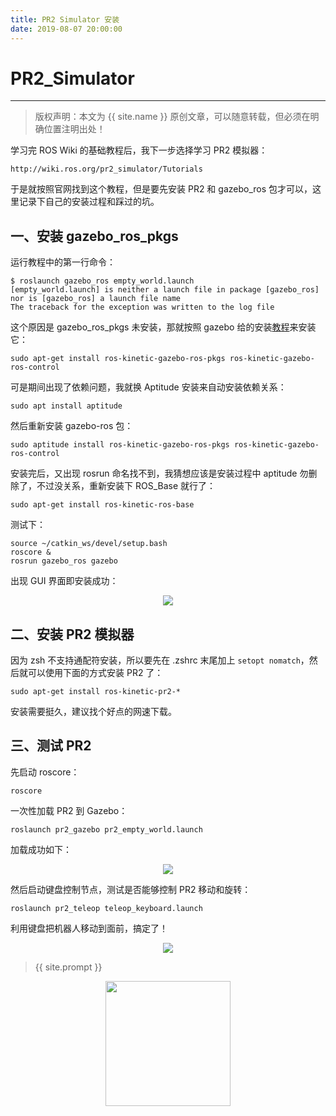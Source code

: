 ```yaml
---
title: PR2 Simulator 安装
date: 2019-08-07 20:00:00
---
```

# PR2_Simulator
***
> 版权声明：本文为 {{ site.name }} 原创文章，可以随意转载，但必须在明确位置注明出处！

学习完 ROS Wiki 的基础教程后，我下一步选择学习 PR2 模拟器：
```
http://wiki.ros.org/pr2_simulator/Tutorials
```

于是就按照官网找到这个教程，但是要先安装 PR2 和 gazebo_ros 包才可以，这里记录下自己的安装过程和踩过的坑。
## 一、安装 gazebo_ros_pkgs
运行教程中的第一行命令：
```
$ roslaunch gazebo_ros empty_world.launch
[empty_world.launch] is neither a launch file in package [gazebo_ros] nor is [gazebo_ros] a launch file name
The traceback for the exception was written to the log file
```
这个原因是 gazebo_ros_pkgs 未安装，那就按照 gazebo 给的安装[教程](http://gazebosim.org/tutorials?tut=ros_installing)来安装它：
```
sudo apt-get install ros-kinetic-gazebo-ros-pkgs ros-kinetic-gazebo-ros-control
```
可是期间出现了依赖问题，我就换 Aptitude 安装来自动安装依赖关系：
```
sudo apt install aptitude
```
然后重新安装 gazebo-ros 包：
```
sudo aptitude install ros-kinetic-gazebo-ros-pkgs ros-kinetic-gazebo-ros-control
```
安装完后，又出现 rosrun 命名找不到，我猜想应该是安装过程中 aptitude 勿删除了，不过没关系，重新安装下 ROS_Base 就行了：
```
sudo apt-get install ros-kinetic-ros-base
```
测试下：
```
source ~/catkin_ws/devel/setup.bash
roscore &
rosrun gazebo_ros gazebo
```
出现 GUI 界面即安装成功：

<div  align="center">
<img src="{{ site.url }}/images/ros/PR2/gazebo.png"/>
</div>

## 二、安装 PR2 模拟器
因为 zsh 不支持通配符安装，所以要先在 .zshrc 末尾加上 `setopt nomatch`，然后就可以使用下面的方式安装 PR2 了：
```
sudo apt-get install ros-kinetic-pr2-*
```
安装需要挺久，建议找个好点的网速下载。
## 三、测试 PR2
先启动 roscore：
```
roscore
```
一次性加载 PR2 到 Gazebo：
```
roslaunch pr2_gazebo pr2_empty_world.launch
```
加载成功如下：

<div  align="center">
<img src="{{ site.url }}/images/ros/PR2/empty_pr2.png"/>
</div>

然后启动键盘控制节点，测试是否能够控制 PR2 移动和旋转：
```
roslaunch pr2_teleop teleop_keyboard.launch
```
利用键盘把机器人移动到面前，搞定了！

<div  align="center">
<img src="{{ site.url }}/images/ros/PR2/key_pr2.png"/>
</div>

> {{ site.prompt }}

<div  align="center">
<img src="{{ site.url }}/images/wechart.jpg" width = "200" height = "200"/>